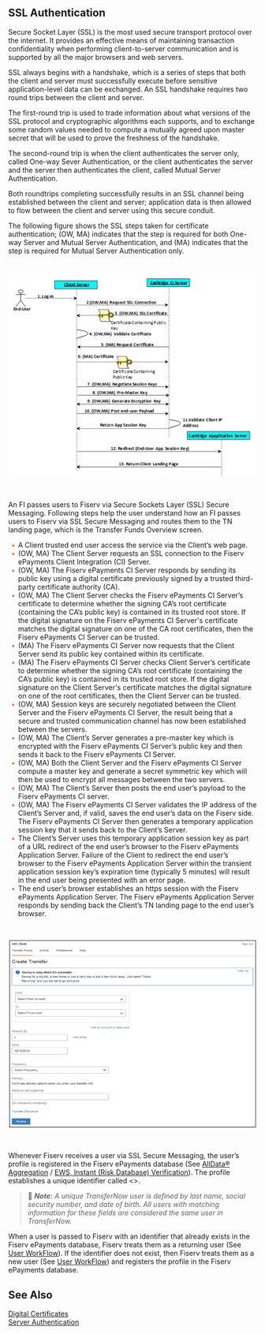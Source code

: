 ## SSL Authentication 



Secure Socket Layer (SSL) is the most used secure transport protocol over the internet. It provides an effective means of maintaining transaction confidentiality when performing client-to-server communication and is supported by all the major browsers and web servers.     

SSL always begins with a handshake, which is a series of steps that both the client and server must successfully execute before sensitive application-level data can be exchanged. An SSL handshake requires two round trips between the client and server.     

The first-round trip is used to trade information about what versions of the SSL protocol and cryptographic algorithms each supports, and to exchange some random values needed to compute a mutually agreed upon master secret that will be used to prove the freshness of the handshake.      

The second-round trip is when the client authenticates the server only, called One-way Sever Authentication, or the client authenticates the server and the server then authenticates the client, called Mutual Server Authentication.      

Both roundtrips completing successfully results in an SSL channel being established between the client and server; application data is then allowed to flow between the client and server using this secure conduit.     

The following figure shows the SSL steps taken for certificate authentication; (OW, MA) indicates that the step is required for both One-way Server and Mutual Server Authentication, and (MA) indicates that the step is required for Mutual Server Authentication only.     




&nbsp;
 
 <center>
  
![image](../../../assets/images/SSL-Steps.png) <br/>


</center>
 
&nbsp;

An FI passes users to Fiserv via Secure Sockets Layer (SSL) Secure Messaging. Following steps help the user understand how an FI passes users to Fiserv via SSL Secure Messaging and routes them to the TN landing page, which is the Transfer Funds Overview screen. 


<div class="card-body">
<ul>
<li>A Client trusted end user access the service via the Client’s web page.</li>

<li>(OW, MA) The Client Server requests an SSL connection to the Fiserv ePayments Client Integration (CI) Server.</li>

<li>(OW, MA) The Fiserv ePayments CI Server responds by sending its public key using a digital certificate previously signed by a trusted third-party certificate authority (CA).</li>

<li>(OW, MA) The Client Server checks the Fiserv ePayments CI Server’s certificate to determine whether the signing CA’s root certificate (containing the CA’s public key) is contained in its trusted root store. If the digital signature on the Fiserv ePayments CI Server's certificate matches the digital signature on one of the CA root certificates, then the Fiserv ePayments CI Server can be trusted. </li>

<li>(MA) The Fiserv ePayments CI Server now requests that the Client Server send its public key contained within its certificate.</li>

<li>(MA) The Fiserv ePayments CI Server checks Client Server’s certificate to determine whether the signing CA’s root certificate (containing the CA’s public key) is contained in its trusted root store. If the digital signature on the Client Server's certificate matches the digital signature on one of the root certificates, then the Client Server can be trusted. </li>

<li>(OW, MA) Session keys are securely negotiated between the Client Server and the Fiserv ePayments CI Server, the result being that a secure and trusted communication channel has now been established between the servers.</li>

<li>(OW, MA) The Client’s Server generates a pre-master key which is encrypted with the Fiserv ePayments CI Server’s public key and then sends it back to the Fiserv ePayments CI Server.</li>

<li>(OW, MA) Both the Client Server and the Fiserv ePayments CI Server compute a master key and generate a secret symmetric key which will then be used to encrypt all messages between the two servers.</li>

<li>(OW, MA) The Client’s Server then posts the end user’s payload to the Fiserv ePayments CI server.</li>

<li>(OW, MA) The Fiserv ePayments CI Server validates the IP address of the Client’s Server and, if valid, saves the end user’s data on the Fiserv side. The Fiserv ePayments CI Server then generates a temporary application session key that it sends back to the Client’s Server.</li>

<li>The Client’s Server uses this temporary application session key as part of a URL redirect of the end user’s browser to the Fiserv ePayments Application Server. Failure of the Client to redirect the end user’s browser to the Fiserv ePayments Application Server within the transient application session key’s expiration time (typically 5 minutes) will result in the end user being presented with an error page.</li>

<li>The end user’s browser establishes an https session with the Fiserv ePayments Application Server. The Fiserv ePayments Application Server responds by sending back the Client’s TN landing page to the end user’s browser.</li>

</ul>
</div>

 &nbsp;
 
 <center>
  
![image](../../../assets/images/Create-Transfer.png) <br/>


</center>
 
&nbsp;

Whenever Fiserv receives a user via SSL Secure Messaging, the user’s profile is registered in the Fiserv ePayments database (See [AllData® Aggregation](https://qa-developerstudio.fiserv.com/product/AllDataAggregation?branch=develop) / [EWS, Instant (Risk Database) Verification](https://qa-developerstudio.fiserv.com/product/VerifyNow/docs/?path=docs/verify-accounts-using-verifynow/instant-verification.md&branch=develop)). The profile establishes a unique identifier called <>.


<!-- theme: info -->

> :memo: _**Note:** A unique TransferNow user is defined by last name, social security number, and date of birth. All users with matching information for these fields are considered the same user in TransferNow._



When a user is passed to Fiserv with an identifier that already exists in the Fiserv ePayments database, Fiserv treats them as a returning user (See [User WorkFlow](https://qa-developerstudio.fiserv.com/product/VerifyNow?branch=develop)). If the identifier does not exist, then Fiserv treats them as a new user (See [User WorkFlow](https://qa-developerstudio.fiserv.com/product/VerifyNow?branch=develop)) and registers the profile in the Fiserv ePayments database.

 

## See Also 

[Digital Certificates](?path=docs/getting-started/TN-Integration-Guide/Digital-Certificates.md)    
[Server Authentication](?path=docs/getting-started/TN-Integration-Guide/Server-Authentication.md)    

 

 <style>
    .card-body ul {
        list-style: none;
        padding-left: 20px;
    }
    .card-body ul li::before {
        content: "\2022";
        font-size: 1em;
        color: #f60;
        display: inline-block;
        width: 1em;
        margin-left: -1em;
    }
</style>


